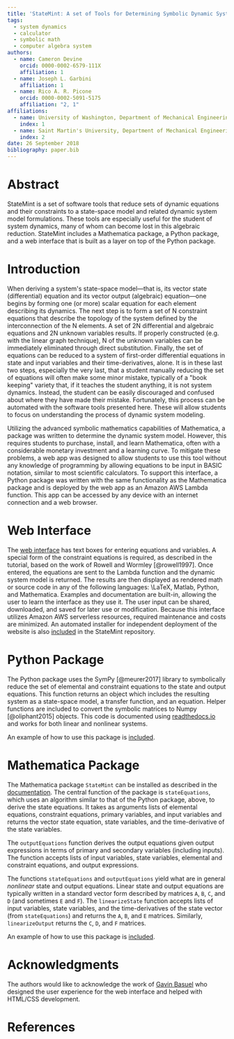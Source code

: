 ```yaml
---
title: 'StateMint: A set of Tools for Determining Symbolic Dynamic System Models using Linear Graph Methods'
tags:
  - system dynamics
  - calculator
  - symbolic math
  - computer algebra system
authors:
  - name: Cameron Devine
    orcid: 0000-0002-6579-111X
    affiliation: 1
  - name: Joseph L. Garbini
    affiliation: 1
  - name: Rico A. R. Picone
    orcid: 0000-0002-5091-5175
    affiliation: "2, 1"
affiliations:
  - name: University of Washington, Department of Mechanical Engineering
    index: 1
  - name: Saint Martin's University, Department of Mechanical Engineering
    index: 2
date: 26 September 2018
bibliography: paper.bib
---
```


# Abstract

StateMint is a set of software tools that reduce sets of dynamic equations and their constraints to a state-space model and related dynamic system model formulations.
These tools are especially useful for the student of system dynamics, many of whom can become lost in this algebraic reduction.
StateMint includes a Mathematica package, a Python package, and a web interface that is built as a layer on top of the Python package.

# Introduction

When deriving a system's state-space model&mdash;that is, its vector state (differential) equation and its vector output (algebraic) equation&mdash;one begins by forming one (or more) scalar equation for each element describing its dynamics.
The next step is to form a set of N constraint equations that describe the topology of the system defined by the interconnection of the N elements.
A set of 2N differential and algebraic equations and 2N unknown variables results.
If properly constructed (e.g. with the linear graph technique), N of the unknown variables can be immediately eliminated through direct substitution.
Finally, the set of equations can be reduced to a system of first-order differential equations in state and input variables and their time-derivatives, alone.
It is in these last two steps, especially the very last, that a student manually reducing the set of equations will often make some minor mistake, typically of a "book keeping" variety that, if it teaches the student anything, it is not system dynamics.
Instead, the student can be easily discouraged and confused about where they have made their mistake.
Fortunately, this process can be automated with the software tools presented here.
These will allow students to focus on understanding the process of dynamic system modeling.

Utilizing the advanced symbolic mathematics capabilities of Mathematica, a package was written to determine the dynamic system model.
However, this requires students to purchase, install, and learn Mathematica, often with a considerable monetary investment and a learning curve.
To mitigate these problems, a web app was designed to allow students to use this tool without any knowledge of programming by allowing equations to be input in BASIC notation, similar to most scientific calculators.
To support this interface, a Python package was written with the same functionality as the Mathematica package and is deployed by the web app as an Amazon AWS Lambda function.
This app can be accessed by any device with an internet connection and a web browser.

# Web Interface

The [web interface](http://statemint.camerondevine.me/) has text boxes for entering equations and variables.
A special form of the constraint equations is required, as described in the tutorial, based on the work of Rowell and Wormley [@rowell1997].
Once entered, the equations are sent to the Lambda function and the dynamic system model is returned.
The results are then displayed as rendered math or source code in any of the following languages: \LaTeX, Matlab, Python, and Mathematica.
Examples and documentation are built-in, allowing the user to learn the interface as they use it.
The user input can be shared, downloaded, and saved for later use or modification.
Because this interface utilizes Amazon AWS serverless resources, required maintenance and costs are minimized.
An automated installer for independent deployment of the website is also [included](https://github.com/CameronDevine/StateMint/tree/master/web) in the StateMint repository.

# Python Package

The Python package uses the SymPy [@meurer2017] library to symbolically reduce the set of elemental and constraint equations to the state and output equations.
This function returns an object which includes the resulting system as a state-space model, a transfer function, and an equation.
Helper functions are included to convert the symbolic matrices to Numpy [@oliphant2015] objects.
This code is documented using [readthedocs.io](https://statemint.readthedocs.io/en/latest/) and works for both linear and nonlinear systems.

An example of how to use this package is [included](https://github.com/CameronDevine/StateMint/blob/master/python/Example.ipynb).

# Mathematica Package

The Mathematica package `StateMint` can be installed as described in the [documentation](https://github.com/CameronDevine/StateMint/blob/master/mathematica/README.md). The central function of the package is `stateEquations`, which uses an algorithm similar to that of the Python package, above, to derive the state equations. It takes as arguments lists of elemental equations, constraint equations, primary variables, and input variables and returns the vector state equation, state variables, and the time-derivative of the state variables.

The `outputEquations` function derives the output equations given output expressions in terms of primary and secondary variables (including inputs). The function accepts lists of input variables, state variables, elemental and constraint equations, and output expressions.

The functions `stateEquations` and `outputEquations` yield what are in general *nonlinear* state and output equations. Linear state and output equations are typically written in a standard vector form described by matrices `A`, `B`, `C`, and `D` (and sometimes `E` and `F`). The `linearizeState` function accepts lists of input variables, state variables, and the time-derivatives of the state vector (from `stateEquations`) and returns the `A`, `B`, and `E` matrices. Similarly, `linearizeOutput` returns the `C`, `D`, and `F` matrices.

An example of how to use this package is [included](https://github.com/CameronDevine/StateMint/blob/master/mathematica/Example.nb).

# Acknowledgments

The authors would like to acknowledge the work of [Gavin Basuel](https://www.gavinbasuel.com/) who designed the user experience for the web interface and helped with HTML/CSS development.

# References

<!--stackedit_data:
eyJkaXNjdXNzaW9ucyI6eyJ2QWlBMUtnQUJta1lPY01lIjp7In
RleHQiOiJCQVNJQyBub3RhdGlvbiIsInN0YXJ0IjoyODY1LCJl
bmQiOjI4Nzl9LCJsdmNEODBUSHYyUTlLTVQ3Ijp7InN0YXJ0Ij
ozMzg3LCJlbmQiOjMzOTUsInRleHQiOiJ0dXRvcmlhbCJ9LCJ0
dG5oaFpxdjhqekRqemtlIjp7InN0YXJ0IjozOTg1LCJlbmQiOj
QxNTcsInRleHQiOiJBbiBhdXRvbWF0ZWQgaW5zdGFsbGVyIGZv
ciBpbmRlcGVuZGVudCBkZXBsb3ltZW50IG9mIHRoZSB3ZWJzaX
RlIGlzIGFsc28gW2luY2x14oCmIn0sIkc3SnhoWkpHZVV6Um9o
SE8iOnsic3RhcnQiOjQ0MTAsImVuZCI6NDQyMSwidGV4dCI6In
N0YXRlLXNwYWNlIn19LCJjb21tZW50cyI6eyJFdU9VdmJGaUg1
cVRuS1EwIjp7ImRpc2N1c3Npb25JZCI6InZBaUExS2dBQm1rWU
9jTWUiLCJzdWIiOiJnaDoxMDM5NDg5NiIsInRleHQiOiJTaG91
bGQgd2UgY2l0ZSBCQVNJQyBub3RhdGlvbj8gSSBmb3VuZCBpdC
BvbiBXaWtpcGVkaWEsICBcbltodHRwczovL2VuLndpa2lwZWRp
YS5vcmcvd2lraS9DYWxjdWxhdG9yX2lucHV0X21ldGhvZHMjQk
FTSUNfbm90YXRpb25dKGh0dHBzOi8vZW4ud2lraXBlZGlhLm9y
Zy93aWtpL0NhbGN1bGF0b3JfaW5wdXRfbWV0aG9kcyNCQVNJQ1
9ub3RhdGlvbikiLCJjcmVhdGVkIjoxNTQzOTUzNzU0NjQ5fSwi
RVVENlpFWUtzT1pZQVdxZiI6eyJkaXNjdXNzaW9uSWQiOiJ2QW
lBMUtnQUJta1lPY01lIiwic3ViIjoiZ286MTAyOTA1NDM1NTMw
ODk2NDc0ODAwIiwidGV4dCI6IkkgdGhpbmsgdGhhdCB3b3VsZC
BiZSBnb29kIHRvIGNpdGUgaXQgLi4uIEJBU0lDIGlzIGEgbGFu
Z3VhZ2UsIHJpZ2h0PyBTbyBJJ2QgY2l0ZSBpdCBob3dldmVyIH
lvdSd2ZSBiZWVuIGNpdGluZyB0aGUgb3RoZXJzIC4uLiIsImNy
ZWF0ZWQiOjE1NDQ1MTYyNjEzNzV9LCJKSjV3UE9LUVd4VEswUF
V1Ijp7ImRpc2N1c3Npb25JZCI6Imx2Y0Q4MFRIdjJROUtNVDci
LCJzdWIiOiJnbzoxMDI5MDU0MzU1MzA4OTY0NzQ4MDAiLCJ0ZX
h0IjoiaHJlZiIsImNyZWF0ZWQiOjE1NDQ1NTcyOTMyMjh9LCJo
WkJLT1l5ZzhRbVRNT3JxIjp7ImRpc2N1c3Npb25JZCI6InR0bm
hoWnF2OGp6RGp6a2UiLCJzdWIiOiJnbzoxMDI5MDU0MzU1MzA4
OTY0NzQ4MDAiLCJ0ZXh0IjoiRGlkIEkgcHJvcGVybHkgY2xhcm
lmeSB0aGlzPyIsImNyZWF0ZWQiOjE1NDQ1NTczMjk3NDJ9LCJh
SmU2R0JZNWxpUWNuSVlmIjp7ImRpc2N1c3Npb25JZCI6InR0bm
hoWnF2OGp6RGp6a2UiLCJzdWIiOiJnbzoxMDI5MDU0MzU1MzA4
OTY0NzQ4MDAiLCJ0ZXh0IjoiQWxzbywgZG9lcyBpdCBhbGxvdy
Bzb21lb25lIHRvIGhvb2sgdXAgdGhlaXIgb3duIEFXUyBpbnN0
YW5jZSAuLi4gYW5kIGRpZCB5b3UgaW5jbHVkZSBkb2NzIG9uIG
hvdyB0byBnZXQgdGhlIEFXUyBzZXQgdXA/IiwiY3JlYXRlZCI6
MTU0NDU1NzM4NzkyOH0sImlsMXRPalM3NTFOOVFXaFYiOnsiZG
lzY3Vzc2lvbklkIjoiRzdKeGhaSkdlVXpSb2hITyIsInN1YiI6
ImdvOjEwMjkwNTQzNTUzMDg5NjQ3NDgwMCIsInRleHQiOiJXZS
BzaG91bGQgZG91YmxlIGNoZWNrIHRoYXQgd2UncmUgY29uc2lz
dGVudGx5IGh5cGhlbmF0aW5nIHN0YXRlLXNwYWNlIC4uLiBpdC
dzIHRoZSBzdGFuZGFyZCB1c2FnZSIsImNyZWF0ZWQiOjE1NDQ1
NTg2Njc4OTd9fSwiaGlzdG9yeSI6WzgwMTU1Nzk2MywtMTY4Mz
Q2OTQ0OSwtMTE3MTUwOTc5OSwtMjY3NzY2Mzk1LC01NTY5NDAz
MDcsNDMzNzQ0NjkzLC0zODc1MzI5MjAsMzIzMzI2Njg0LDUxMj
YwOTU5NiwtMTk0OTQxMzYwMiwtNDIyMDQxNTk1LC0xNjU1NTY4
NDE0LC0xMjA5NzUwNzk2LC03MzU2MDU0NjUsMTcxNzIwMDA4Ni
wtMTUxMzkwNTAwNywyMDIyMjk1Mzc3LC05MjA5Njk2NjMsODc0
NDAyMTkxLDUyMDIwNzE1NF19
-->